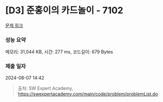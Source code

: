 # [D3] 준홍이의 카드놀이 - 7102 

[문제 링크](https://swexpertacademy.com/main/code/problem/problemDetail.do?contestProbId=AWkIlHWqBYcDFAXC) 

### 성능 요약

메모리: 31,044 KB, 시간: 277 ms, 코드길이: 679 Bytes

### 제출 일자

2024-08-07 14:42



> 출처: SW Expert Academy, https://swexpertacademy.com/main/code/problem/problemList.do